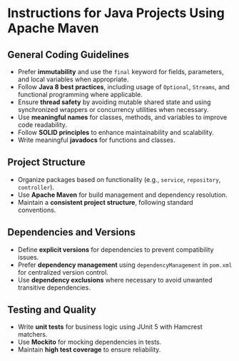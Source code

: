 # Instructions for Java Projects Using Apache Maven## General Coding Guidelines- Prefer **immutability** and use the `final` keyword for fields, parameters, and local variables when appropriate.- Follow **Java 8 best practices**, including usage of `Optional`, `Streams`, and functional programming where applicable.- Ensure **thread safety** by avoiding mutable shared state and using synchronized wrappers or concurrency utilities when necessary.- Use **meaningful names** for classes, methods, and variables to improve code readability.- Follow **SOLID principles** to enhance maintainability and scalability.- Write meaningful **javadocs** for functions and classes.## Project Structure- Organize packages based on functionality (e.g., `service`, `repository`, `controller`).- Use **Apache Maven** for build management and dependency resolution.- Maintain a **consistent project structure**, following standard conventions.## Dependencies and Versions- Define **explicit versions** for dependencies to prevent compatibility issues.- Prefer **dependency management** using `dependencyManagement` in `pom.xml` for centralized version control.- Use **dependency exclusions** where necessary to avoid unwanted transitive dependencies.## Testing and Quality- Write **unit tests** for business logic using JUnit 5 with Hamcrest matchers.- Use **Mockito** for mocking dependencies in tests.- Maintain **high test coverage** to ensure reliability.